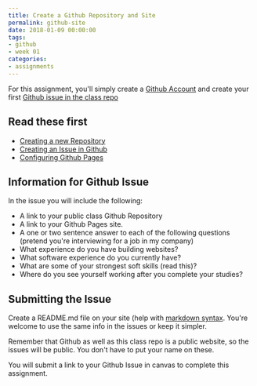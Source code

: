 ```yaml
---
title: Create a Github Repository and Site
permalink: github-site
date: 2018-01-09 00:00:00
tags:
- github
- week 01
categories:
- assignments
---
```

For this assignment, you'll simply create a [Github Account](http://github.com) and create your first [Github issue in the class repo](https://github.com/planetoftheweb/fid/issues)

<!-- more -->

## Read these first

- [Creating a new Repository](https://help.github.com/articles/creating-a-new-repository) 
- [Creating an Issue in Github](https://help.github.com/articles/creating-an-issue/)
- [Configuring Github Pages](https://help.github.com/articles/configuring-a-publishing-source-for-github-pages/)

## Information for Github Issue

In the issue you will include the following:

- A link to your public class Github Repository
- A link to your Github Pages site.
- A one or two sentence answer to each of the following questions (pretend you're interviewing for a job in my company)
- What experience do you have building websites?
- What software experience do you currently have?
- What are some of your strongest soft skills (read this)?
- Where do you see yourself working after you complete your studies?

## Submitting the Issue

Create a README.md file on your site (help with [markdown syntax](https://help.github.com/articles/basic-writing-and-formatting-syntax/). You're welcome to use the same info in the issues or keep it simpler.

Remember that Github as well as this class repo is a public website, so the issues will be public. You don't have to put your name on these.

You will submit a link to your Github Issue in canvas to complete this assignment.